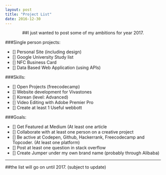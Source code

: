 ```yaml
---
layout: post
title: "Project List"
date: 2016-12-30
---
```

<center>
##I just wanted to post some of my ambitions for year 2017.
</center>

###Single person projects:
- [] Personal Site (including design)
- [] Google University Study list
- [] NFC Business Card
- [] Data Based Web Application (using APIs)

###Skills:
- [] Open Projects (freecodecamp)
- [] Website development for Vivastones
- [] Korean (level: Advanced)
- [] Video Editing with Adobe Premier Pro
- [] Create at least 1 Useful webbott

###Goals:
- [] Get Featured at Medium (At least one article
- [] Collaborate with at least one person on a creative project
- [] Be active at Codepen, Github, Hackerrank, Freecodecamp and Topcoder. (At least one platform)
- [] Post at least one question in stack overflow
- [] Create Jumper under my own brand name (probably through Alibaba)

<hr>
##the list will go on until 2017. (subject to update)
